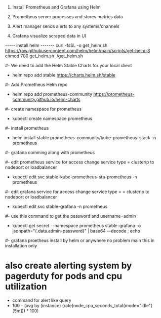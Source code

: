 1. Install Prometheus and Grafana using Helm

2. Prometheus server processes and stores metrics data

3. Alert manager sends alerts to any systems/channels

4. Grafana visualize scraped data in UI

----- install helm -------
 curl -fsSL -o get_helm.sh https://raw.githubusercontent.com/helm/helm/main/scripts/get-helm-3
 chmod 700 get_helm.sh
 ./get_helm.sh

#- We need to add the Helm Stable Charts for your local client
- helm repo add stable https://charts.helm.sh/stable

#-  Add Prometheus Helm repo
- helm repo add prometheus-community https://prometheus-community.github.io/helm-charts

#- create namespace for prometheus 
- kubectl create namespace prometheus

#- install prometheus 
- helm install stable prometheus-community/kube-prometheus-stack -n prometheus

#- grafana comming along with prometheus

#- edit prometheus service for access change service type  = clusterip to nodeport or loadbalancer
- kubectl edit svc stable-kube-prometheus-sta-prometheus -n prometheus

#- edit grafana service for access change service type      = = clusterip to nodeport or loadbalancer
- kubectl edit svc stable-grafana -n prometheus

#- use this command to get the password and username=admin
- kubectl get secret --namespace prometheus stable-grafana -o jsonpath="{.data.admin-password}" | base64 --decode ; echo


#- grafana proetheus install by helm or anywhere no problem main this  in installation only 
# also create alerting system by pagerduty for pods and cpu utilization 

- command for alert like query 
 - 100 - (avg by (instance) (rate(node_cpu_seconds_total{mode="idle"}[5m])) * 100)


